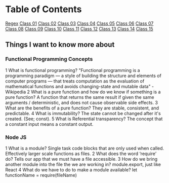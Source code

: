 # Table of Contents

[Regex](regex.md)
[Class 01](class-01.md)
[Class 02](class-02.md)
[Class 03](class-03.md)
[Class 04](class-04.md)
[Class 05](class-05.md)
[Class 06](class-06.md)
[Class 07](class-07.md)
[Class 08](class-08.md)
[Class 09](class-09.md)
[Class 10](class-10.md)
[Class 11](class-11.md)
[Class 12](class-12.md)
[Class 13](class-13.md)
[Class 14](class-14.md)
[Class 15](class-15.md)

## Things I want to know more about

### Functional Programming Concepts

  1 What is functional programming? "Functional programming is a programming paradigm — a style of building the structure and elements of computer programs — that treats computation as the evaluation of mathematical functions and avoids changing-state and mutable data" - Wikipedia
  2 What is a pure function and how do we know if something is a pure function? A function that returns the same result if given the same arguments / deterministic, and does not cause observable side effects.
  3 What are the benefits of a pure function? They are stable, consistent, and predictable.
  4 What is immutability? The state cannot be changed after it's created. (See; const).
  5 What is Referential transparency? The concept that a constant input means a constant output.

### Node JS

  1 What is a module? Single task code blocks that are only used when called. Effectively larger scale functions as files.
  2 What does the word ‘require’ do? Tells our app that we must have a file accessible.
  3 How do we bring another module into the file the we are working in? module.export, just like React
  4 What do we have to do to make a module available? let functionName = require(fileName)
